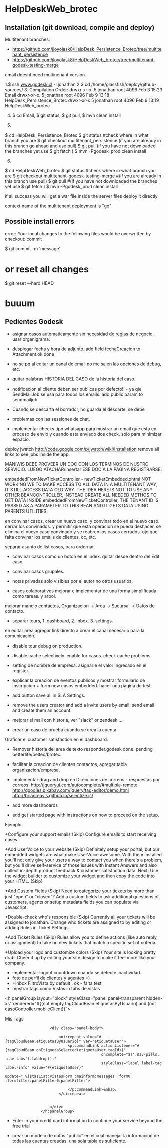 HelpDeskWeb_brotec
==================
## Installation (git download, compile and deploy)

Multitenant branches:

- https://github.com/jloyolask8/HelpDesk_Persistence_Brotec/tree/multitenant_persistence
- https://github.com/jloyolask8/HelpDeskWeb_brotec/tree/multitenant-godesk-testing-merge

email doesnt need multinenant version.

1.$ ssh www.godesk.cl -l jonathan
2.$ cd /home/glassfish/deploy/github-sources/
3. Compilation Order:
drwxr-xr-x. 5 jonathan root 4096 Feb  3 15:23 Email
drwxr-xr-x. 5 jonathan root 4096 Feb  9 13:18 HelpDesk_Persistence_Brotec
drwxr-xr-x  5 jonathan root 4096 Feb  9 13:19 HelpDeskWeb_brotec


4. $ cd Email, $ git status, $ git pull, $ mvn clean install

5.

$ cd HelpDesk_Persistence_Brotec
$ git status #check where in what branch you are
$ git checkout multitenant_persistence  (if you are already in this branch go ahead and use pull)
$ git pull (if you have not downloaded the branches yet use $ git fetch )
$ mvn -Pgodesk_prod clean install

6.

$ cd HelpDeskWeb_brotec
$ git status #check where in what branch you are
$ git checkout multitenant-godesk-testing-merge  #(if you are already in this branch use pull)
$ git pull #(if you have not downloaded the branches yet use $ git fetch )
$ mvn -Pgodesk_prod clean install

if all success you will get a war file inside the server files
deploy it directly

context name of the multitenant deployment is "go" 


## Possible install errors

error: Your local changes to the following files would be overwritten by checkout:
commit 

$ git commit -m 'message'

# or reset all changes 

$ git reset --hard HEAD

# buuum



## Pedientes Godesk

- asignar casos automaticamente sin necesidad de reglas de negocio. usar organigrama.

- desplegar fecha y hora de adjunto. add field fechaCreacion to Attachment.ok done

- no se pq al editar un canal de email no me salen las opciones de debug, etc.
- quitar palabras HISTORIA DEL CASO de la historia del caso.
- notificacion al cliente deben ser publicas por defecto!! - 
ya qie SendMailJob se usa para todos los emails. add public param to sendmailjob

- Cuando se descarta el borrador, no guarda el descarte, se debe

- problemas con las sessiones de chat.

- implementar checks tipo whatsapp para mostrar un email que esta en proceso de envio y cuando esta enviado dos check.
solo para minimizar espacio.

deploy jwatch
http://code.google.com/p/jwatch/wiki/Installation
remove all links to see jobs inside the app.

MANIWIS DEBE PROVEER UN DOC CON LOS TERMINOS DE NUSTRO SERVICIO. LUEGO ATACHAR/insertar ESE DOC A LA PAGINA REGISTRARSE.

embeddedFromNewTicketController  - newTicketEmbedded.xhtml NOT WORKING
WE TO MAKE ACCESS TO ALL DATA IN A MULTITENANT WAY, IT STILL ACCESS DATA OLD WAY.
THE IDEA HERE IS NOT TO USE ANY OTHER BEANCONTROLLER, INSTEAD CREATE ALL NEEDED METHOS TO GET DATA INSIDE 
embeddedFromNewTicketController, THE TENANT ID IS PASSED AS A PARAMETER TO THIS BEAN AND IT GETS DATA USING PARENTS UTILITIES.



en convinar casos, crear un nuevo caso. y convinar todo en el nuevo caso. cerrar los convinados.
y permitir que esta operacion se pueda deshacer. se elimina el nuevo caso convinado y se reabren los casos cerrados.
ojo que falta convinar los emails de clientes, cc, etc.

separar asunto de list casos, para ordernar.

- convinar casos como un boton en el index. quitar desde dentro del Edit caso.

- convinar casos grupales.

- notas privadas solo visibles por el autor no otros usuarios.

- casos colaborativos mejorar e implementar de una forma simplificada como tareas. y arbol.

mejorar manejo contactos,
Organizacion -> Area -> Sucursal -> Datos de contacto.

- separar tours, 1. dashboard, 2. inbox. 3. settings.


en editar area agregar link directo a crear el canal necesario para la comunicación.

- disable tour debug on production.

- disable cache selectively. enable for casos. check cache problems.

- setting de nombre de empresa: asignarle el valor ingresado en el register.

- explicar la creacion de eventos publicos y mostrar formulario de inscripcion + form new casos embedded.
hacer una pagina de test.

- add button save all in SLA Settings.
- remove the users creator and add a invite users by email, send email and create them an account.

- mejorar el mail con historia, ver "slack" or zendesk ...

- crear un caso de prueba cuando se crea la cuenta.

Graficar el customer satisfaction en el dashboard.

- Remover historia del area de texto responder.godesk done. pending betterlife/beltec/brotec.
- facilitar la creacion de clientes contactos, agregar tabla organizacion/empresa.
- Implementar drag and drop en Direcciones de correos - respuestas por correos.
http://jqueryui.com/autocomplete/#multiple-remote
http://goodies.pixabay.com/jquery/tag-editor/demo.html
http://brianreavis.github.io/selectize.js/

- add more dashboards
- add get started page with instructions on how to proceed on the setup.

Ejemplo:

+Configure your support emails (Skip)
Configure emails to start receiving cases.

+Add UserVoice to your website (Skip)
Definitely setup your portal, but our embedded widgets are what make UserVoice awesome. With them installed you'll not only give your users a way to contact you when there's a problem, but you'll drive self-service of those issues with Instant Answers and also collect in-depth product feedback & customer satisfaction data.
Next: Use the widget builder to customize your widget and then copy the code into your HTML. (Skip)

+Add Custom Fields (Skip)
Need to categorize your tickets by more than just "open" or "closed"? Add a custom fields to ask additional questions of customers, agents or setup metadata fields you can populate via Javascript.

+Double-check who's responsible (Skip)
Currently all your tickets will be assigned to jonathan. Change who tickets are assigned to by editing or adding Rules in Ticket Settings.

+Add Ticket Rules (Skip)
Rules allow you to define actions (like auto reply, or assignment) to take on new tickets that match a specific set of criteria.

+Upload your logo and customize colors (Skip)
Your site is looking pretty drab. Cheer it up by editing your site design to make it feel more like your company.



- implementar logout countdown cuando se detecte inactividad.
- foto de perfil de clientes y agentes =)
- +Inbox FiltroVista by default  . ok - falta test
- mostrar tags como Vistas in tabs de vistas

<h:panelGroup layout="block" styleClass="panel panel-transparent hidden-xs" 
                                  rendered="#{(not empty tagCloudBean.etiquetasByUsuario) and (not casoController.mobileClient)}">
                        <div class="panel-heading">
                            <span class="panel-title"><i class="panel-title-icon fa fa-tags"></i>Mis Tags</span>
                        </div>

                        <div class="panel-body">

                            <ui:repeat value="#{tagCloudBean.etiquetasByUsuario}" var="etiquetaUser">
                                <p:commandLink actionListener="#{tagCloudBean.onEtiquetaSelected(etiquetaUser.tagId)}"
                                               oncomplete="$('.nav-pills, .nav-tabs').tabdrop();"
                                               styleClass="label label-tag label-info" value="#{etiquetaUser}"
                                               update=":vistasList:vistasForm :mainform:messages :form0 :formfilter:panelFilter0:panelFilter">

                                </p:commandLink>&nbsp;
                            </ui:repeat>


                        </div>
                    </h:panelGroup>


- Enter in your credit card information to continue your service beyond the free trial

- crear un modelo de datos "public" en el cual manejar la informacion de todas las cuentas creadas.
una sola tabla es suficiente.






